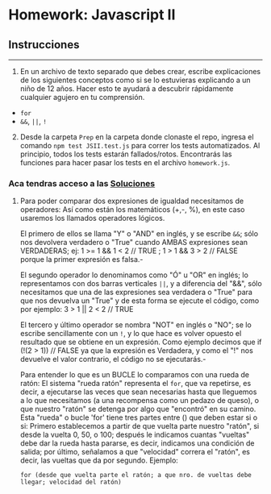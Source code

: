 # Homework: Javascript II

## Instrucciones
---
1. En un archivo de texto separado que debes crear, escribe explicaciones de los siguientes conceptos como si se lo estuvieras explicando a un niño de 12 años. Hacer esto te ayudará a descubrir rápidamente cualquier agujero en tu comprensión.

* `for`
* `&&`, `||`, `!`

2. Desde la carpeta `Prep` en la carpeta donde clonaste el repo, ingresa el comando `npm test JSII.test.js` para correr los tests automatizados. Al principio, todos los tests estarán fallados/rotos. Encontrarás las funciones para hacer pasar los tests en el archivo `homework.js`.

### Aca tendras acceso a las [Soluciones](https://github.com/atralice/Curso.Prep.Henry/blob/solution/03-JS-II/homework/homework.js)

1.  Para poder comparar dos expresiones de igualdad necesitamos de operadores: Así como están los matemáticos (+,-, %), en este caso usaremos los llamados operadores lógicos.

    El primero de ellos se llama "Y" o "AND" en inglés, y se escribe `&&`; sólo nos devolvera verdadero o "True" cuando AMBAS expresiones sean VERDADERAS; ej: 1 >= 1 && 1 < 2 // TRUE ; 1 > 1 && 3 > 2 // FALSE porque la primer expresión es falsa.-

    El segundo operador lo denominamos como "Ó" u "OR" en inglés; lo representamos con dos barras verticales
     `||`, y a diferencia del "&&", sólo necesitamos que una de las expresiones sea verdadera o "True" para que nos devuelva un "True" y de esta forma se ejecute el código, como por ejemplo: 3 > 1 || 2 < 2 // TRUE

    El tercero y último operador se nombra "NOT" en inglés o "NO"; se lo escribe sencillamente con un `!`, y lo que hace es volver opuesto el resultado que se obtiene en un expresión.                                 Como ejemplo decimos que if (!(2 > 1)) // FALSE ya que la expresión es Verdadera, y como el "!" nos devuelve el valor contrario, el código no se ejecutarás.-

    Para entender lo que es un BUCLE lo comparamos con una rueda de ratón: El sistema "rueda ratón" representa el `for`, que va repetirse, es decir, a ejecutarse las veces que sean necesarias hasta que lleguemos a lo que necesitamos (a una recompensa como un pedazo de queso), o que nuestro "ratón" se detenga por algo que "encontró" en su camino.
    Esta "rueda" o bucle 'for' tiene tres partes entre () que deben estar si o si:
        Primero establecemos a partir de que vuelta parte nuestro "ratón", si desde la vuelta 0, 50, o 100;
        después le indicamos cuantas "vueltas" debe dar la rueda hasta pararse, es decir, indicamos una condición de salida;
        por último, señalamos a que "velocidad" correra el "ratón", es decir, las vueltas que da por segundo. Ejemplo:

        for (desde que vuelta parte el ratón; a que nro. de vueltas debe llegar; velocidad del ratón)